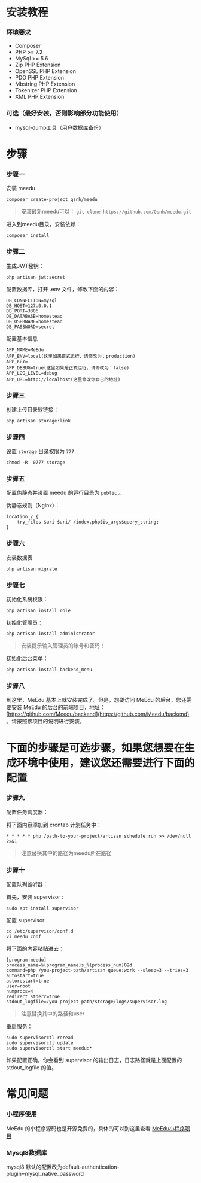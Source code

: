 
# 安装教程

### 环境要求

+ Composer
+ PHP >= 7.2
+ MySql >= 5.6
+ Zip PHP Extension
+ OpenSSL PHP Extension
+ PDO PHP Extension
+ Mbstring PHP Extension
+ Tokenizer PHP Extension
+ XML PHP Extension

### 可选（最好安装，否则影响部分功能使用）

+ mysql-dump工具（用户数据库备份）

# 步骤

### 步骤一

安装 meedu

```
composer create-project qsnh/meedu
```

> 安装最新meedu可以： `git clone https://github.com/Qsnh/meedu.git`

进入到meedu目录，安装依赖：

```
composer install
```

### 步骤二

生成JWT秘钥：

```
php artisan jwt:secret
```

配置数据库，打开 .env 文件，修改下面的内容：

```
DB_CONNECTION=mysql
DB_HOST=127.0.0.1
DB_PORT=3306
DB_DATABASE=homestead
DB_USERNAME=homestead
DB_PASSWORD=secret
```

配置基本信息

```
APP_NAME=MeEdu
APP_ENV=local(这里如果正式运行，请修改为：production)
APP_KEY=
APP_DEBUG=true(这里如果是正式运行，请修改为：false)
APP_LOG_LEVEL=debug
APP_URL=http://localhost(这里修改你自己的地址)
```

### 步骤三

创建上传目录软链接：

```
php artisan storage:link
```

### 步骤四

设置 `storage` 目录权限为 `777`

```
chmod -R  0777 storage
```

### 步骤五

配置伪静态并设置 meedu 的运行目录为 `public` 。

伪静态规则（Nginx）：

```
location / {  
	try_files $uri $uri/ /index.php$is_args$query_string;  
}
```

### 步骤六

安装数据表

```
php artisan migrate
```

### 步骤七

初始化系统权限：

```
php artisan install role
```

初始化管理员：

```
php artisan install administrator
```

> 安装提示输入管理员的账号和密码！

初始化后台菜单：

```
php artisan install backend_menu
```

### 步骤八

到这里，MeEdu 基本上就安装完成了。但是，想要访问 MeEdu 的后台，您还需要安装 MeEdu 的后台的前端项目，地址：
[https://github.com/Meedu/backend](https://github.com/Meedu/backend) 。请按照该项目的说明进行安装。

# 下面的步骤是可选步骤，如果您想要在生成环境中使用，建议您还需要进行下面的配置

### 步骤九

配置任务调度器：

将下面内容添加到 crontab 计划任务中：

```
* * * * * php /path-to-your-project/artisan schedule:run >> /dev/null 2>&1
```

> 注意替换其中的路径为meedu所在路径


### 步骤十

配置队列监听器：

首先，安装 supervisor :

```
sudo apt install supervisor
```

配置 supervisor 

```
cd /etc/supervisor/conf.d
vi meedu.conf
```

将下面的内容粘贴进去：

```
[program:meedu]
process_name=%(program_name)s_%(process_num)02d
command=php /you-project-path/artisan queue:work --sleep=3 --tries=3
autostart=true
autorestart=true
user=root
numprocs=4
redirect_stderr=true
stdout_logfile=/you-project-path/storage/logs/supervisor.log
```

> 注意替换其中的路径和user

重启服务：

```angular2html
sudo supervisorctl reread
sudo supervisorctl update
sudo supervisorctl start meedu:*
```

如果配置正确，你会看到 supervisor 的输出日志，日志路径就是上面配置的 stdout_logfile 的值。

# 常见问题

### 小程序使用

MeEdu 的小程序源码也是开源免费的，具体的可以到这里查看 [MeEdu小程序项目](https://github.com/meedu/wechat-mini)

### Mysql8数据库

mysql8 默认的配置改为default-authentication-plugin=mysql_native_password